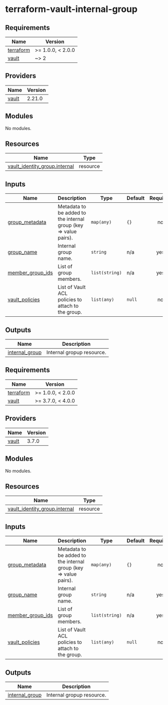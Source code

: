 # terraform-vault-internal-group

<!-- BEGINNING OF PRE-COMMIT-TERRAFORM DOCS HOOK -->
## Requirements

| Name | Version |
|------|---------|
| <a name="requirement_terraform"></a> [terraform](#requirement\_terraform) | >= 1.0.0, < 2.0.0 |
| <a name="requirement_vault"></a> [vault](#requirement\_vault) | ~> 2 |

## Providers

| Name | Version |
|------|---------|
| <a name="provider_vault"></a> [vault](#provider\_vault) | 2.21.0 |

## Modules

No modules.

## Resources

| Name | Type |
|------|------|
| [vault_identity_group.internal](https://registry.terraform.io/providers/hashicorp/vault/latest/docs/resources/identity_group) | resource |

## Inputs

| Name | Description | Type | Default | Required |
|------|-------------|------|---------|:--------:|
| <a name="input_group_metadata"></a> [group\_metadata](#input\_group\_metadata) | Metadata to be added to the internal group (key => value pairs). | `map(any)` | `{}` | no |
| <a name="input_group_name"></a> [group\_name](#input\_group\_name) | Internal group name. | `string` | n/a | yes |
| <a name="input_member_group_ids"></a> [member\_group\_ids](#input\_member\_group\_ids) | List of group members. | `list(string)` | n/a | yes |
| <a name="input_vault_policies"></a> [vault\_policies](#input\_vault\_policies) | List of Vault ACL policies to attach to the group. | `list(any)` | `null` | no |

## Outputs

| Name | Description |
|------|-------------|
| <a name="output_internal_group"></a> [internal\_group](#output\_internal\_group) | Internal gropup resource. |
<!-- END OF PRE-COMMIT-TERRAFORM DOCS HOOK -->
<!-- BEGIN_TF_DOCS -->
## Requirements

| Name | Version |
|------|---------|
| <a name="requirement_terraform"></a> [terraform](#requirement\_terraform) | >= 1.0.0, < 2.0.0 |
| <a name="requirement_vault"></a> [vault](#requirement\_vault) | >= 3.7.0, < 4.0.0 |

## Providers

| Name | Version |
|------|---------|
| <a name="provider_vault"></a> [vault](#provider\_vault) | 3.7.0 |

## Modules

No modules.

## Resources

| Name | Type |
|------|------|
| [vault_identity_group.internal](https://registry.terraform.io/providers/hashicorp/vault/latest/docs/resources/identity_group) | resource |

## Inputs

| Name | Description | Type | Default | Required |
|------|-------------|------|---------|:--------:|
| <a name="input_group_metadata"></a> [group\_metadata](#input\_group\_metadata) | Metadata to be added to the internal group (key => value pairs). | `map(any)` | `{}` | no |
| <a name="input_group_name"></a> [group\_name](#input\_group\_name) | Internal group name. | `string` | n/a | yes |
| <a name="input_member_group_ids"></a> [member\_group\_ids](#input\_member\_group\_ids) | List of group members. | `list(string)` | n/a | yes |
| <a name="input_vault_policies"></a> [vault\_policies](#input\_vault\_policies) | List of Vault ACL policies to attach to the group. | `list(any)` | `null` | no |

## Outputs

| Name | Description |
|------|-------------|
| <a name="output_internal_group"></a> [internal\_group](#output\_internal\_group) | Internal gropup resource. |
<!-- END_TF_DOCS -->